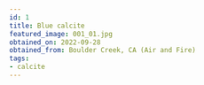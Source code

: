 ```yaml
---
id: 1 
title: Blue calcite
featured_image: 001_01.jpg
obtained_on: 2022-09-28
obtained_from: Boulder Creek, CA (Air and Fire)
tags:
- calcite
---
```

